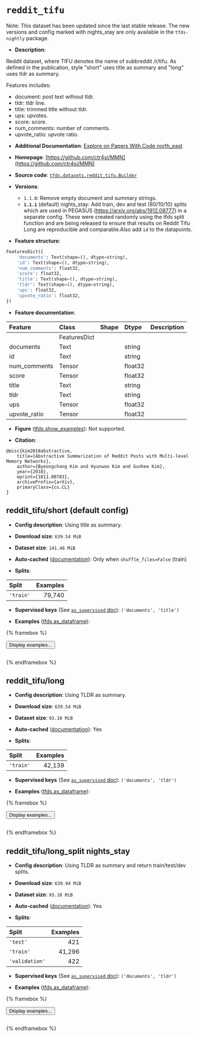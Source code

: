 <div itemscope itemtype="http://schema.org/Dataset">
  <div itemscope itemprop="includedInDataCatalog" itemtype="http://schema.org/DataCatalog">
    <meta itemprop="name" content="TensorFlow Datasets" />
  </div>
  <meta itemprop="name" content="reddit_tifu" />
  <meta itemprop="description" content="Reddit dataset, where TIFU denotes the name of subbreddit /r/tifu. As defined in&#10;the publication, style &quot;short&quot; uses title as summary and &quot;long&quot; uses tldr as&#10;summary.&#10;&#10;Features includes:&#10;&#10;  - document: post text without tldr.&#10;  - tldr: tldr line.&#10;  - title: trimmed title without tldr.&#10;  - ups: upvotes.&#10;  - score: score.&#10;  - num_comments: number of comments.&#10;  - upvote_ratio: upvote ratio.&#10;&#10;To use this dataset:&#10;&#10;```python&#10;import tensorflow_datasets as tfds&#10;&#10;ds = tfds.load(&#x27;reddit_tifu&#x27;, split=&#x27;train&#x27;)&#10;for ex in ds.take(4):&#10;  print(ex)&#10;```&#10;&#10;See [the guide](https://www.tensorflow.org/datasets/overview) for more&#10;informations on [tensorflow_datasets](https://www.tensorflow.org/datasets).&#10;&#10;" />
  <meta itemprop="url" content="https://www.tensorflow.org/datasets/catalog/reddit_tifu" />
  <meta itemprop="sameAs" content="https://github.com/ctr4si/MMN" />
  <meta itemprop="citation" content="@misc{kim2018abstractive,&#10;    title={Abstractive Summarization of Reddit Posts with Multi-level Memory Networks},&#10;    author={Byeongchang Kim and Hyunwoo Kim and Gunhee Kim},&#10;    year={2018},&#10;    eprint={1811.00783},&#10;    archivePrefix={arXiv},&#10;    primaryClass={cs.CL}&#10;}" />
</div>

# `reddit_tifu`


Note: This dataset has been updated since the last stable release. The new
versions and config marked with
<span class="material-icons" title="Available only in the tfds-nightly package">nights_stay</span>
are only available in the `tfds-nightly` package.

*   **Description**:

Reddit dataset, where TIFU denotes the name of subbreddit /r/tifu. As defined in
the publication, style "short" uses title as summary and "long" uses tldr as
summary.

Features includes:

-   document: post text without tldr.
-   tldr: tldr line.
-   title: trimmed title without tldr.
-   ups: upvotes.
-   score: score.
-   num_comments: number of comments.
-   upvote_ratio: upvote ratio.

*   **Additional Documentation**:
    <a class="button button-with-icon" href="https://paperswithcode.com/dataset/reddit-tifu">
    Explore on Papers With Code
    <span class="material-icons icon-after" aria-hidden="true"> north_east
    </span> </a>

*   **Homepage**: [https://github.com/ctr4si/MMN](https://github.com/ctr4si/MMN)

*   **Source code**:
    [`tfds.datasets.reddit_tifu.Builder`](https://github.com/tensorflow/datasets/tree/master/tensorflow_datasets/datasets/reddit_tifu/reddit_tifu_dataset_builder.py)

*   **Versions**:

    *   `1.1.0`: Remove empty document and summary strings.
    *   **`1.1.1`** (default)
        <span class="material-icons" title="Available only in the tfds-nightly package">nights_stay</span>:
        Add train, dev and test (80/10/10) splits which are used in PEGASUS
        (https://arxiv.org/abs/1912.08777) in a separate config. These were
        created randomly using the tfds split function and are being released to
        ensure that results on Reddit Tifu Long are reproducible and
        comparable.Also add `id` to the datapoints.

*   **Feature structure**:

```python
FeaturesDict({
    'documents': Text(shape=(), dtype=string),
    'id': Text(shape=(), dtype=string),
    'num_comments': float32,
    'score': float32,
    'title': Text(shape=(), dtype=string),
    'tldr': Text(shape=(), dtype=string),
    'ups': float32,
    'upvote_ratio': float32,
})
```

*   **Feature documentation**:

Feature      | Class        | Shape | Dtype   | Description
:----------- | :----------- | :---- | :------ | :----------
             | FeaturesDict |       |         |
documents    | Text         |       | string  |
id           | Text         |       | string  |
num_comments | Tensor       |       | float32 |
score        | Tensor       |       | float32 |
title        | Text         |       | string  |
tldr         | Text         |       | string  |
ups          | Tensor       |       | float32 |
upvote_ratio | Tensor       |       | float32 |

*   **Figure**
    ([tfds.show_examples](https://www.tensorflow.org/datasets/api_docs/python/tfds/visualization/show_examples)):
    Not supported.

*   **Citation**:

```
@misc{kim2018abstractive,
    title={Abstractive Summarization of Reddit Posts with Multi-level Memory Networks},
    author={Byeongchang Kim and Hyunwoo Kim and Gunhee Kim},
    year={2018},
    eprint={1811.00783},
    archivePrefix={arXiv},
    primaryClass={cs.CL}
}
```


## reddit_tifu/short (default config)

*   **Config description**: Using title as summary.

*   **Download size**: `639.54 MiB`

*   **Dataset size**: `141.46 MiB`

*   **Auto-cached**
    ([documentation](https://www.tensorflow.org/datasets/performances#auto-caching)):
    Only when `shuffle_files=False` (train)

*   **Splits**:

Split     | Examples
:-------- | -------:
`'train'` | 79,740

*   **Supervised keys** (See
    [`as_supervised` doc](https://www.tensorflow.org/datasets/api_docs/python/tfds/load#args)):
    `('documents', 'title')`

*   **Examples**
    ([tfds.as_dataframe](https://www.tensorflow.org/datasets/api_docs/python/tfds/as_dataframe)):

<!-- mdformat off(HTML should not be auto-formatted) -->

{% framebox %}

<button id="displaydataframe">Display examples...</button>
<div id="dataframecontent" style="overflow-x:auto"></div>
<script>
const url = "https://storage.googleapis.com/tfds-data/visualization/dataframe/reddit_tifu-short-1.1.1.html";
const dataButton = document.getElementById('displaydataframe');
dataButton.addEventListener('click', async () => {
  // Disable the button after clicking (dataframe loaded only once).
  dataButton.disabled = true;

  const contentPane = document.getElementById('dataframecontent');
  try {
    const response = await fetch(url);
    // Error response codes don't throw an error, so force an error to show
    // the error message.
    if (!response.ok) throw Error(response.statusText);

    const data = await response.text();
    contentPane.innerHTML = data;
  } catch (e) {
    contentPane.innerHTML =
        'Error loading examples. If the error persist, please open '
        + 'a new issue.';
  }
});
</script>

{% endframebox %}

<!-- mdformat on -->

## reddit_tifu/long

*   **Config description**: Using TLDR as summary.

*   **Download size**: `639.54 MiB`

*   **Dataset size**: `93.10 MiB`

*   **Auto-cached**
    ([documentation](https://www.tensorflow.org/datasets/performances#auto-caching)):
    Yes

*   **Splits**:

Split     | Examples
:-------- | -------:
`'train'` | 42,139

*   **Supervised keys** (See
    [`as_supervised` doc](https://www.tensorflow.org/datasets/api_docs/python/tfds/load#args)):
    `('documents', 'tldr')`

*   **Examples**
    ([tfds.as_dataframe](https://www.tensorflow.org/datasets/api_docs/python/tfds/as_dataframe)):

<!-- mdformat off(HTML should not be auto-formatted) -->

{% framebox %}

<button id="displaydataframe">Display examples...</button>
<div id="dataframecontent" style="overflow-x:auto"></div>
<script>
const url = "https://storage.googleapis.com/tfds-data/visualization/dataframe/reddit_tifu-long-1.1.1.html";
const dataButton = document.getElementById('displaydataframe');
dataButton.addEventListener('click', async () => {
  // Disable the button after clicking (dataframe loaded only once).
  dataButton.disabled = true;

  const contentPane = document.getElementById('dataframecontent');
  try {
    const response = await fetch(url);
    // Error response codes don't throw an error, so force an error to show
    // the error message.
    if (!response.ok) throw Error(response.statusText);

    const data = await response.text();
    contentPane.innerHTML = data;
  } catch (e) {
    contentPane.innerHTML =
        'Error loading examples. If the error persist, please open '
        + 'a new issue.';
  }
});
</script>

{% endframebox %}

<!-- mdformat on -->

## reddit_tifu/long_split <span class="material-icons" title="Available only in the tfds-nightly package">nights_stay</span>

*   **Config description**: Using TLDR as summary and return train/test/dev
    splits.

*   **Download size**: `639.94 MiB`

*   **Dataset size**: `93.10 MiB`

*   **Auto-cached**
    ([documentation](https://www.tensorflow.org/datasets/performances#auto-caching)):
    Yes

*   **Splits**:

Split          | Examples
:------------- | -------:
`'test'`       | 421
`'train'`      | 41,296
`'validation'` | 422

*   **Supervised keys** (See
    [`as_supervised` doc](https://www.tensorflow.org/datasets/api_docs/python/tfds/load#args)):
    `('documents', 'tldr')`

*   **Examples**
    ([tfds.as_dataframe](https://www.tensorflow.org/datasets/api_docs/python/tfds/as_dataframe)):

<!-- mdformat off(HTML should not be auto-formatted) -->

{% framebox %}

<button id="displaydataframe">Display examples...</button>
<div id="dataframecontent" style="overflow-x:auto"></div>
<script>
const url = "https://storage.googleapis.com/tfds-data/visualization/dataframe/reddit_tifu-long_split-1.1.1.html";
const dataButton = document.getElementById('displaydataframe');
dataButton.addEventListener('click', async () => {
  // Disable the button after clicking (dataframe loaded only once).
  dataButton.disabled = true;

  const contentPane = document.getElementById('dataframecontent');
  try {
    const response = await fetch(url);
    // Error response codes don't throw an error, so force an error to show
    // the error message.
    if (!response.ok) throw Error(response.statusText);

    const data = await response.text();
    contentPane.innerHTML = data;
  } catch (e) {
    contentPane.innerHTML =
        'Error loading examples. If the error persist, please open '
        + 'a new issue.';
  }
});
</script>

{% endframebox %}

<!-- mdformat on -->
